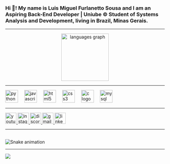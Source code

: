<h3 align="left">Hi 👋! My name is Luis Miguel Furlanetto Sousa and I am an Aspiring Back-End Developer | Uniube © Student of Systems Analysis and Development, living in Brazil, Minas Gerais.</h3>

---

<div align="center">
  <img src="https://github-readme-stats.vercel.app/api/top-langs?username=LuisMiguelFurlanettoSousa&locale=en&hide_title=true&layout=compact&card_width=320&langs_count=5&theme=aura_dark&hide_border=true" height="150" alt="languages graph" />
</div>

---

<div align="left">
  <img src="https://cdn.jsdelivr.net/gh/devicons/devicon/icons/python/python-original.svg" height="40" alt="python logo" />
  <img width="12" />
  <img src="https://cdn.jsdelivr.net/gh/devicons/devicon/icons/javascript/javascript-original.svg" height="40" alt="javascript logo" />
  <img width="12" />
  <img src="https://cdn.jsdelivr.net/gh/devicons/devicon/icons/html5/html5-original.svg" height="40" alt="html5 logo" />
  <img width="12" />
  <img src="https://cdn.jsdelivr.net/gh/devicons/devicon/icons/css3/css3-original.svg" height="40" alt="css3 logo" />
  <img width="12" />
  <img src="https://cdn.jsdelivr.net/gh/devicons/devicon/icons/c/c-original.svg" height="40" alt="c logo" />
  <img width="12" />
  <img src="https://cdn.jsdelivr.net/gh/devicons/devicon/icons/mysql/mysql-original.svg" height="40" alt="mysql logo" />
</div>

---

<div align="left">
  <a href="https://www.youtube.com/@LuisMiguelChannel" target="_blank">
    <img src="https://img.shields.io/static/v1?message=Youtube&logo=youtube&label=&color=FF0000&logoColor=white&labelColor=&style=for-the-badge" height="35" alt="youtube logo" />
  </a>
  <a href="https://www.instagram.com/luis.miguel.dev/" target="_blank">
    <img src="https://img.shields.io/static/v1?message=Instagram&logo=instagram&label=&color=E4405F&logoColor=white&labelColor=&style=for-the-badge" height="35" alt="instagram logo" />
  </a>
  <a href="#LuisMiguelFurlanettoSousa" target="_blank">
    <img src="https://img.shields.io/static/v1?message=Discord&logo=discord&label=&color=7289DA&logoColor=white&labelColor=&style=for-the-badge" height="35" alt="discord logo" />
  </a>
  <a href="mailto:contato.luismiguel@gmail.com" target="_blank">
    <img src="https://img.shields.io/static/v1?message=Gmail&logo=gmail&label=&color=D14836&logoColor=white&labelColor=&style=for-the-badge" height="35" alt="gmail logo" />
  </a>
  <a href="https://www.linkedin.com/in/luismiguelfurlanetto/" target="_blank">
    <img src="https://img.shields.io/static/v1?message=LinkedIn&logo=linkedin&label=&color=0077B5&logoColor=white&labelColor=&style=for-the-badge" height="35" alt="linkedin logo" />
  </a>
</div>

---

<br clear="both">

<img src="https://raw.githubusercontent.com/LuisMIguelFurlanettoSousa/LuisMIguelFurlanettoSousa/output/snake.svg" alt="Snake animation" />


---
[![](https://visitcount.itsvg.in/api?id=LuisMIguelFurlanettoSousa&icon=5&color=6)](https://visitcount.itsvg.in)

<!-- Proudly created with GPRM ( https://gprm.itsvg.in ) -->

